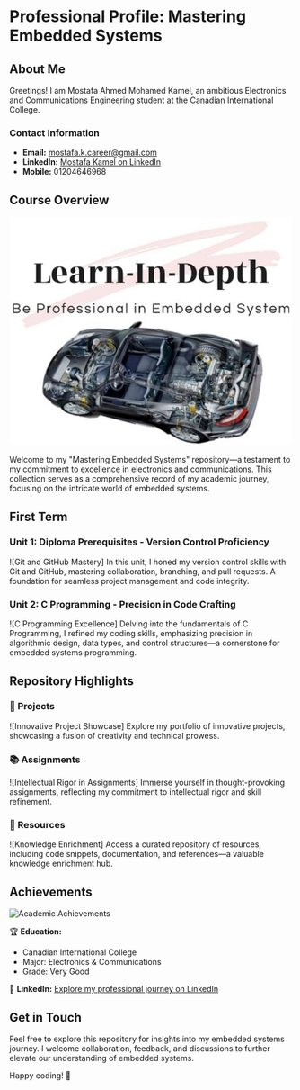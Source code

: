 # Professional Profile: Mastering Embedded Systems

## About Me

Greetings! I am Mostafa Ahmed Mohamed Kamel, an ambitious Electronics and Communications Engineering student at the Canadian International College.

### Contact Information
- **Email:** mostafa.k.career@gmail.com
- **LinkedIn:** [Mostafa Kamel on LinkedIn](https://www.linkedin.com/in/mostafa-kamel-elsoudy-1b640618b/)
- **Mobile:** 01204646968

## Course Overview

![Embedded Systems Journey](https://github.com/Mostafa-Kamel-Soudy/Mastering_Embedded_System/blob/main/Learn-In-Depth.jpg)

Welcome to my "Mastering Embedded Systems" repository—a testament to my commitment to excellence in electronics and communications. This collection serves as a comprehensive record of my academic journey, focusing on the intricate world of embedded systems.

## First Term

### Unit 1: Diploma Prerequisites - Version Control Proficiency

![Git and GitHub Mastery]
In this unit, I honed my version control skills with Git and GitHub, mastering collaboration, branching, and pull requests. A foundation for seamless project management and code integrity.

### Unit 2: C Programming - Precision in Code Crafting

![C Programming Excellence]
Delving into the fundamentals of C Programming, I refined my coding skills, emphasizing precision in algorithmic design, data types, and control structures—a cornerstone for embedded systems programming.

<!-- 
### Unit 3: Embedded C - Orchestrating Harmony in Microcontrollers

[More commented units here...]

### Unit 17: Embedded Linux Basics - Navigating the Linux Cosmos

Embarking on a journey into the basics of Embedded Linux. Exploring the integration of Linux in embedded systems, uncovering the power of open-source in the embedded universe.
-->

## Repository Highlights

### 🚀 Projects

![Innovative Project Showcase]
Explore my portfolio of innovative projects, showcasing a fusion of creativity and technical prowess.

### 📚 Assignments

![Intellectual Rigor in Assignments]
Immerse yourself in thought-provoking assignments, reflecting my commitment to intellectual rigor and skill refinement.

### 📖 Resources

![Knowledge Enrichment]
Access a curated repository of resources, including code snippets, documentation, and references—a valuable knowledge enrichment hub.

## Achievements

![Academic Achievements]([cic.jpg](https://github.com/Mostafa-Kamel-Soudy/Mastering_Embedded_System/blob/main/cic.jpg))

🏆 **Education:**
  - Canadian International College 
  - Major: Electronics & Communications
  - Grade: Very Good

🔗 **LinkedIn:** [Explore my professional journey on LinkedIn](https://www.linkedin.com/in/mostafa-kamel-elsoudy-1b640618b/)

## Get in Touch

Feel free to explore this repository for insights into my embedded systems journey. I welcome collaboration, feedback, and discussions to further elevate our understanding of embedded systems.

Happy coding! 🌟
